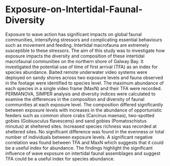 # Exposure-on-Intertidal-Faunal-Diversity

Exposure to wave action has significant impacts on global faunal communities, intensifying stressors and complicating essential behaviours such as movement and feeding. Intertidal macrofauna are extremely susceptible to these stressors. The aim of this study was to investigate how exposure impacts the diversity and composition of these intertidal macrofaunal communities on the northern shore of Galway Bay. It investigated the potential use of time of first arrival (TFA) as an index for species abundance. Baited remote underwater video systems were deployed on sandy shores across two exposure levels and fauna observed in the footage were identified to species level. The maximum abundance of each species in a single video frame (MaxN) and their TFA were recorded.  PERMANOVA, SIMPER analysis and diversity indices were calculated to examine the differences in the composition and diversity of faunal communities at each exposure level. The composition differed significantly between exposure levels with increases in the abundance of opportunistic feeders such as common shore crabs (Carcinus maenas), two-spotted gobies (Gobiusculus flavescens) and sand gobies (Pomatoschistus minutus) at sheltered sites. Increased species richness was recorded at sheltered sites. No significant difference was found in the evenness or total number of individuals between exposure levels. A significant negative correlation was found between TFA and MaxN which suggests that it could be a useful index for abundance. The findings highlight the significant influence of wave exposure on intertidal faunal assemblages and suggest TFA could be a useful index for species abundance. 
